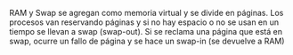 RAM y Swap se agregan como memoria virtual y se divide en páginas.
Los procesos van reservando páginas y si no hay espacio o no se usan en un tiempo se llevan a swap (swap-out).
Si se reclama una página que está en swap, ocurre un fallo de página y se hace un swap-in (se devuelve a RAM)
